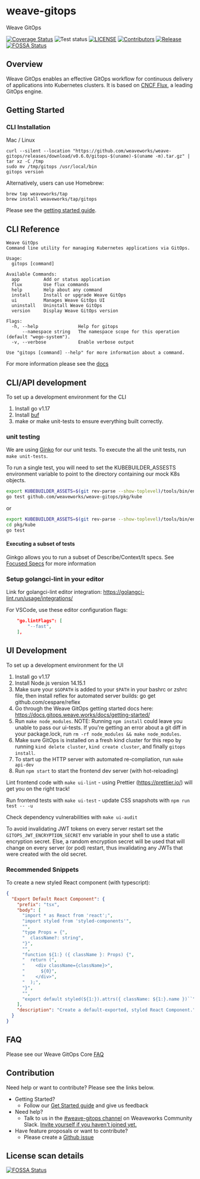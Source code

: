 # weave-gitops

Weave GitOps

[![Coverage Status](https://coveralls.io/repos/github/weaveworks/weave-gitops/badge.svg?branch=main)](https://coveralls.io/github/weaveworks/weave-gitops?branch=main)
![Test status](https://github.com/weaveworks/weave-gitops/actions/workflows/test.yml/badge.svg)
[![LICENSE](https://img.shields.io/github/license/weaveworks/weave-gitops)](https://github.com/weaveworks/weave-gitops/blob/master/LICENSE)
[![Contributors](https://img.shields.io/github/contributors/weaveworks/weave-gitops)](https://github.com/weaveworks/weave-gitops/graphs/contributors)
[![Release](https://img.shields.io/github/v/release/weaveworks/weave-gitops?include_prereleases)](https://github.com/weaveworks/weave-gitops/releases/latest)
[![FOSSA Status](https://app.fossa.com/api/projects/custom%2B19155%2Fgithub.com%2Fweaveworks%2Fweave-gitops.svg?type=shield)](https://app.fossa.com/reports/005da7c4-1f10-4889-9432-8b97c2084e41)

## Overview

Weave GitOps enables an effective GitOps workflow for continuous delivery of applications into Kubernetes clusters.
It is based on [CNCF Flux](https://fluxcd.io), a leading GitOps engine.

## Getting Started

### CLI Installation

Mac / Linux

```console
curl --silent --location "https://github.com/weaveworks/weave-gitops/releases/download/v0.6.0/gitops-$(uname)-$(uname -m).tar.gz" | tar xz -C /tmp
sudo mv /tmp/gitops /usr/local/bin
gitops version
```

Alternatively, users can use Homebrew:

```console
brew tap weaveworks/tap
brew install weaveworks/tap/gitops
```

Please see the [getting started guide](https://docs.gitops.weave.works/docs/getting-started).

## CLI Reference

```console
Weave GitOps
Command line utility for managing Kubernetes applications via GitOps.

Usage:
  gitops [command]

Available Commands:
  app         Add or status application
  flux        Use flux commands
  help        Help about any command
  install     Install or upgrade Weave GitOps
  ui          Manages Weave GitOps UI
  uninstall   Uninstall Weave GitOps
  version     Display Weave GitOps version

Flags:
  -h, --help               Help for gitops
      --namespace string   The namespace scope for this operation (default "wego-system").
  -v, --verbose            Enable verbose output

Use "gitops [command] --help" for more information about a command.
```

For more information please see the [docs](https://docs.gitops.weave.works/docs/cli-reference)

## CLI/API development

To set up a development environment for the CLI

1. Install go v1.17
2. Install [buf](https://github.com/bufbuild/buf)
3. make or make unit-tests to ensure everything built correctly.

### unit testing

We are using [Ginko](https://onsi.github.io/ginkgo/) for our unit tests. To execute the all the unit tests, run `make unit-tests`.

To run a single test, you will need to set the KUBEBUILDER_ASSESTS environment variable to point to the directory containing our mock K8s objects.

```bash
export KUBEBUILDER_ASSETS=$(git rev-parse --show-toplevel)/tools/bin/envtest
go test github.com/weaveworks/weave-gitops/pkg/kube
```

or

```bash
export KUBEBUILDER_ASSETS=$(git rev-parse --show-toplevel)/tools/bin/envtest
cd pkg/kube
go test
```

#### Executing a subset of tests

Ginkgo allows you to run a subset of Describe/Context/It specs. See [Focused Specs](https://onsi.github.io/ginkgo/#focused-specs) for more information

### Setup golangci-lint in your editor

Link for golangci-lint editor integration: https://golangci-lint.run/usage/integrations/

For VSCode, use these editor configuration flags:

```json
    "go.lintFlags": [
        "--fast",
    ],
```

## UI Development

To set up a development environment for the UI

1. Install go v1.17
2. Install Node.js version 14.15.1
3. Make sure your `$GOPATH` is added to your `$PATH` in your bashrc or zshrc file, then install reflex for automated server builds: go get github.com/cespare/reflex
4. Go through the Weave GitOps getting started docs here: https://docs.gitops.weave.works/docs/getting-started/
5. Run `make node_modules`. NOTE: Running `npm install` could leave you unable to pass our ui-tests. If you're getting an error about a git diff in your package.lock, run `rm -rf node_modules && make node_modules`.
6. Make sure GitOps is installed on a fresh kind cluster for this repo by running `kind delete cluster`, `kind create cluster`, and finally `gitops install`.
7. To start up the HTTP server with automated re-compliation, run `make api-dev`
8. Run `npm start` to start the frontend dev server (with hot-reloading)

Lint frontend code with `make ui-lint` - using Prettier (https://prettier.io/) will get you on the right track!

Run frontend tests with `make ui-test` - update CSS snapshots with `npm run test -- -u`

Check dependency vulnerabilities with `make ui-audit`

To avoid invalidating JWT tokens on every server restart set the `GITOPS_JWT_ENCRYPTION_SECRET` env variable in your shell to use a static encryption secret. Else, a random encryption secret will be used that will change on every server (or pod) restart, thus invalidating any JWTs that were created with the old secret.

### Recommended Snippets

To create a new styled React component (with typescript):

```json
{
  "Export Default React Component": {
    "prefix": "tsx",
    "body": [
      "import * as React from 'react';",
      "import styled from 'styled-components'",
      "",
      "type Props = {",
      "  className?: string",
      "}",
      "",
      "function ${1:} ({ className }: Props) {",
      "  return (",
      "    <div className={className}>",
      "      ${0}",
      "    </div>",
      "  );",
      "}",
      "",
      "export default styled(${1:}).attrs({ className: ${1:}.name })``"
    ],
    "description": "Create a default-exported, styled React Component."
  }
}
```

## FAQ

Please see our Weave GitOps Core [FAQ](https://www.weave.works/faqs-for-weave-gitops-core/)

## Contribution

Need help or want to contribute? Please see the links below.

- Getting Started?
  - Follow our [Get Started guide](https://docs.gitops.weave.works/docs/getting-started) and give us feedback
- Need help?
  - Talk to us in the [#weave-gitops channel](https://app.slack.com/client/T2NDH1D9D/C0248LVC719/thread/C2ND76PAA-1621532937.019800) on Weaveworks Community Slack. [Invite yourself if you haven't joined yet.](https://slack.weave.works/)
- Have feature proposals or want to contribute?
  - Please create a [Github issue](https://github.com/weaveworks/weave-gitops/issues)

## License scan details

[![FOSSA Status](https://app.fossa.com/api/projects/custom%2B19155%2Fgithub.com%2Fweaveworks%2Fweave-gitops.svg?type=large)](https://app.fossa.com/reports/005da7c4-1f10-4889-9432-8b97c2084e41)

